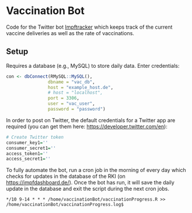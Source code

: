 # Vaccination Bot
Code for the Twitter bot [Impftracker](https://twitter.com/impf_tracker) which keeps track of the current vaccine deliveries as well as the rate of vaccinations.

## Setup

Requires a database (e.g., MySQL) to store daily data. Enter credentials:

```R
con <- dbConnect(RMySQL::MySQL(), 
                dbname = "vac_db", 
                host = "example_host.de",
                # host = "localhost", 
                port = 3306,
                user = "vac_user",
                password = "password")

```

In order to post on Twitter, the default credentials for a Twitter app are required (you can get them here: https://developer.twitter.com/en):

```R
# Create Twitter token
consumer_key1=''
consumer_secret1=''
access_token1=''
access_secret1=''
```

To fully automate the bot, run a cron job in the morning of every day which checks for updates in the database of the RKI (on https://impfdashboard.de/). 
Once the bot has run, it will save the daily update in the database and exit the script during the next cron jobs.

```console
*/10 9-14 * * * /home/vaccinationBot/vaccinationProgress.R >> /home/vaccinationBot/vaccinationProgress.log$
```

